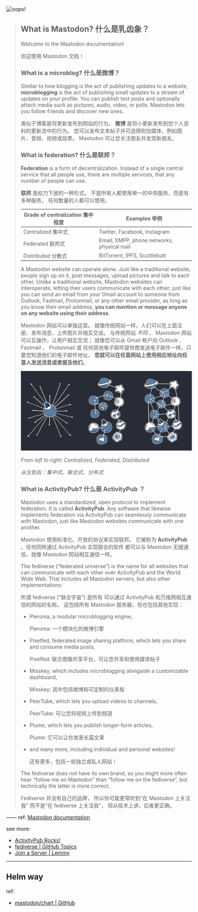 
[pic::oops.ol]: https://social.dev-wiki.de/oops.gif
[pic::oops]: ./.asserts/oops.gif

![oops!][pic::oops]

[pic-cfd-docs]: https://docs.joinmastodon.org/assets/network-models.jpg
[pic-cfd]: ./.assets/network-models.jpg

> ## What is Mastodon? 什么是乳齿象？
> 
> Welcome to the Mastodon documentation!
> 
> 欢迎使用 Mastodon 文档！ 
> 
> ### What is a microblog? 什么是微博？
> 
> Similar to how blogging is the act of publishing updates to a website,
>  **microblogging** is the act of publishing small updates to a stream of updates on your profile.
>  You can publish text posts and optionally attach media such as pictures, audio, video, or polls.
>  Mastodon lets you follow friends and discover new ones.
> 
> 类似于博客是将更新发布到网站的行为，
>  **微博** 是将小更新发布到您个人资料的更新流中的行为。
> 您可以发布文本帖子并可选择附加媒体，例如图片、音频、视频或投票。
>  Mastodon 可让您关注朋友并发现新朋友。 
> 
> ### What is federation? 什么是联邦？
> 
> **Federation** is a form of decentralization.
>  Instead of a single central service that all people use,
>  there are multiple services, that any number of people can use.
> 
> **联邦** 是权力下放的一种形式。
> 不是所有人都使用单一的中央服务，而是有多种服务，
> 任何数量的人都可以使用。
> 
> | Grade of centralization 集中程度 | Examples 举例 |
> | ----------------------- | -------- |
> | Centralized 集中式 | Twitter, Facebook, Instagram |
> | Federated 联邦式 | Email, XMPP, phone networks, physical mail |
> | Distributed 分散式 | BitTorrent, IPFS, Scuttlebutt |
> 
> A Mastodon website can operate alone.
>  Just like a traditional website, people sign up on it,
>  post messages, upload pictures and talk to each other.
>  *Unlike* a traditional website, Mastodon websites can interoperate,
>  letting their users communicate with each other;
>  just like you can send an email from your Gmail account to someone
>  from Outlook, Fastmail, Protonmail, or any other email provider,
>  as long as you know their email address,
>  **you can mention or message anyone on any website using their address**.
> 
> Mastodon 网站可以单独运营。
> 就像传统网站一样，人们可以在上面注册、发布消息、上传图片并相互交谈。
> 与传统网站 *不同* ， Mastodon 网站可以互操作，让用户相互交流；
> 就像您可以从 Gmail 帐户向 Outlook 、 Fastmail 、 Protonmail 或
> 任何其他电子邮件提供商发送电子邮件一样，只要您知道他们的电子邮件地址，
> **您就可以在任意网站上使用相应地址向任意人发送消息或者提及他们**。 
> 
> ![From left to right: Centralized, Federated, Distributed][pic-cfd]
> 
> *From left to right: Centralized, Federated, Distributed*
> 
> *从左到右：集中式、联合式、分布式*
> 
> ### What is ActivityPub? 什么是 ActivityPub ？
> 
> Mastodon uses a standardized, open protocol to implement federation.
>  It is called **ActivityPub**. Any software that likewise implements federation
>  via ActivityPub can seamlessly communicate with Mastodon,
>  just like Mastodon websites communicate with one another.
> 
> Mastodon 使用标准化、开放的协议来实现联邦。
> 它被称为 **ActivityPub** 。任何同样通过 ActivityPub 实现联合的软件
> 都可以与 Mastodon 无缝通信，就像 Mastodon 网站相互通信一样。
> 
> The fediverse (“federated universe”) is the name for all websites
>  that can communicate with each other over ActivityPub and the World Wide Web.
>  That includes all Mastodon servers, but also other implementations: 
> 
> 所谓 fediverse (“联合宇宙”) 是所有
> 可以通过 ActivityPub 和万维网相互通信的网站的名称。
> 这包括所有 Mastodon 服务器，但也包括其他实现： 
> 
> - Pleroma, a modular microblogging engine,
>   
>   Pleroma: 一个模块化的微博引擎
>   
> - Pixelfed, federated image sharing platform, which lets you share and consume media posts,
>   
>   Pixelfed: 联合图像共享平台，可让您共享和使用媒体帖子
>   
> - Misskey, which includes microblogging alongside a customizable dashboard,
>   
>   Misskey: 其中包括微博和可定制的仪表板
>   
> - PeerTube, which lets you upload videos to channels,
>   
>   PeerTube: 可让您将视频上传到频道
>   
> - Plume, which lets you publish longer-form articles,
>   
>   Plume: 它可以让你发表长篇文章
>   
> - and many more, including individual and personal websites!
>   
>   还有更多，包括一些独立或私人网站！
>   
> 
> The fediverse does not have its own brand,
>  so you might more often hear “follow me on Mastodon”
>  than “follow me on the fediverse”,
>  but technically the latter is more correct.
> 
> 
> Fediverse 并没有自己的品牌，
> 所以你可能更常听到“在 Mastodon 上关注我”
> 而不是“在 fediverse 上关注我”，
> 但从技术上讲，后者更正确。
> 

—— ref: [Mastodon documentation][docs]

see more: 

- [ActivityPub Rocks!][activitypub-site]
- [fediverse | GitHub Topics][fediverse-githubtopic]
- [Join a Server | Lemmy][lemmy-server]

[activitypub-site]: https://activitypub.rocks
[fediverse-githubtopic]: https://github.com/topics/fediverse
[lemmy-server]: https://join-lemmy.org/instances

-----

[site]: https://joinmastodon.org
[site-zh]: https://joinmastodon.org/zh

[docs]: https://docs.joinmastodon.org
[docs-zh]: https://docs.joinmastodon.org/zh-cn

[repo]: https://github.com/mastodon/mastodon.git

## Helm way

[repo-helm]: https://github.com/mastodon/chart.git

ref: 

- [mastodon/chart | GitHub][repo-helm]


